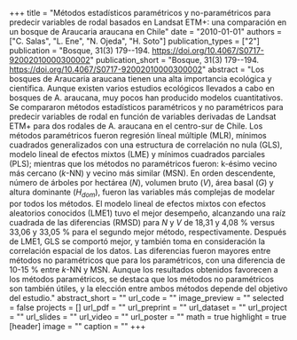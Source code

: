 +++
title = "Métodos estadísticos paramétricos y no-paramétricos para predecir  variables de rodal basados en Landsat ETM+:  una comparación en un bosque de Araucaria araucana en Chile"
date = "2010-01-01"
authors = ["C. Salas", "L. Ene", "N. Ojeda", "H. Soto"]
publication_types = ["2"]
publication = "Bosque, 31(3) 179--194. https://doi.org/10.4067/S0717-92002010000300002"
publication_short = "Bosque, 31(3) 179--194. https://doi.org/10.4067/S0717-92002010000300002"
abstract = "Los bosques de Araucaria araucana tienen una alta importancia ecológica y científica. Aunque existen varios estudios ecológicos llevados a cabo en bosques de A. araucana, muy pocos han producido modelos cuantitativos. Se compararon métodos estadísticos paramétricos y no paramétricos para predecir variables de rodal en función de variables derivadas de Landsat ETM+ para dos rodales de A. araucana en el centro-sur de Chile. Los métodos paramétricos fueron regresión líneal múltiple (MLR), mínimos cuadrados generalizados con una estructura de correlación no nula (GLS), modelo lineal de efectos mixtos (LME) y mínimos cuadrados parciales (PLS); mientras que los métodos no paramétricos fueron: k-ésimo vecino más cercano ($k$-NN) y vecino más similar (MSN). En orden descendente, número de árboles por hectárea ($N$), volumen bruto ($V$), área basal ($G$) y altura dominante ($H_{dom}$), fueron las variables más complejas de modelar por todos los métodos. El modelo lineal de efectos mixtos con efectos aleatorios conocidos (LME1) tuvo el mejor desempeño, alcanzando una raíz cuadrada de las diferencias (RMSD) para $N$ y $V$ de 18,31 y 4,08 % versus 33,06 y 33,05 % para el segundo mejor método, respectivamente. Después de LME1, GLS se comportó mejor, y también toma en consideración la correlación espacial de los datos. Las diferencias fueron mayores entre métodos no paramétricos que para los paramétricos, con una diferencia de 10-15 % entre $k$-NN y MSN. Aunque los resultados obtenidos favorecen a los métodos paramétricos, se destaca que los métodos no paramétricos son también útiles, y la elección entre ambos métodos depende del objetivo del estudio."
abstract_short = ""
url_code = ""
image_preview = ""
selected = false
projects = []
url_pdf = ""
url_preprint = ""
url_dataset = ""
url_project = ""
url_slides = ""
url_video = ""
url_poster = ""
math = true
highlight = true
[header]
image = ""
caption = ""
+++
